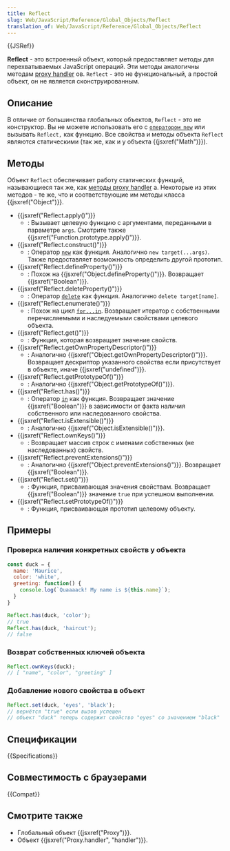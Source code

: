```yaml
---
title: Reflect
slug: Web/JavaScript/Reference/Global_Objects/Reflect
translation_of: Web/JavaScript/Reference/Global_Objects/Reflect
---
```

{{JSRef}}

**Reflect** - это встроенный объект, который предоставляет методы для перехватываемых JavaScript операций. Эти методы аналогичны методам [proxy handler](/ru/docs/Web/JavaScript/Reference/Global_Objects/Proxy/handler) ов. `Reflect` - это не функциональный, а простой объект, он не является сконструированным.

## Описание

В отличие от большинства глобальных объектов, `Reflect` - это не конструктор. Вы не можете использовать его с [`оператором new`](/ru/docs/Web/JavaScript/Reference/Operators/new) или вызывать `Reflect,` как функцию. Все свойства и методы объекта `Reflect` являются статическими (так же, как и у объекта {{jsxref("Math")}}).

## Методы

Объект `Reflect` обеспечивает работу статических функций, называющиеся так же, как [методы proxy handler](/ru/docs/Web/JavaScript/Reference/Global_Objects/Proxy/handler) а. Некоторые из этих методов - те же, что и соответствующие им методы класса {{jsxref("Object")}}.

- {{jsxref("Reflect.apply()")}}
  - : Вызывает целевую функцию с аргументами, переданными в параметре `args`. Смотрите также {{jsxref("Function.prototype.apply()")}}.
- {{jsxref("Reflect.construct()")}}
  - : Оператор [`new`](/ru/docs/Web/JavaScript/Reference/Operators/new) как функция. Аналогично `new target(...args)`. Также предоставляет возможность определить другой прототип.
- {{jsxref("Reflect.defineProperty()")}}
  - : Похож на {{jsxref("Object.defineProperty()")}}. Возвращает {{jsxref("Boolean")}}.
- {{jsxref("Reflect.deleteProperty()")}}
  - : Оператор [`delete`](/ru/docs/Web/JavaScript/Reference/Operators/delete) как функция. Аналогично `delete target[name]`.
- {{jsxref("Reflect.enumerate()")}}
  - : Похож на цикл [`for...in`](/ru/docs/Web/JavaScript/Reference/Statements/for...in). Возвращает итератор с собственными перечисляемыми и наследуемыми свойствами целевого объекта.
- {{jsxref("Reflect.get()")}}
  - : Функция, которая возвращает значение свойств.
- {{jsxref("Reflect.getOwnPropertyDescriptor()")}}
  - : Аналогично {{jsxref("Object.getOwnPropertyDescriptor()")}}. Возвращает дескриптор указанного свойства если присутствует в объекте, иначе {{jsxref("undefined")}}.
- {{jsxref("Reflect.getPrototypeOf()")}}
  - : Аналогично {{jsxref("Object.getPrototypeOf()")}}.
- {{jsxref("Reflect.has()")}}
  - : Оператор [`in`](/ru/docs/Web/JavaScript/Reference/Operators/in) как функция. Возвращает значение {{jsxref("Boolean")}} в зависимости от факта наличия собственного или наследованного свойства.
- {{jsxref("Reflect.isExtensible()")}}
  - : Аналогично {{jsxref("Object.isExtensible()")}}.
- {{jsxref("Reflect.ownKeys()")}}
  - : Возвращает массив строк с именами собственных (не наследованных) свойств.
- {{jsxref("Reflect.preventExtensions()")}}
  - : Аналогично {{jsxref("Object.preventExtensions()")}}. Возвращает {{jsxref("Boolean")}}.
- {{jsxref("Reflect.set()")}}
  - : Функция, присваивающая значения свойствам. Возвращает {{jsxref("Boolean")}} значение `true` при успешном выполнении.
- {{jsxref("Reflect.setPrototypeOf()")}}
  - : Функция, присваивающая прототип целевому объекту.

## Примеры

### Проверка наличия конкретных свойств у объекта

```js
const duck = {
  name: 'Maurice',
  color: 'white',
  greeting: function() {
    console.log(`Quaaaack! My name is ${this.name}`);
  }
}

Reflect.has(duck, 'color');
// true
Reflect.has(duck, 'haircut');
// false
```

### Возврат собственных ключей объекта

```js
Reflect.ownKeys(duck);
// [ "name", "color", "greeting" ]
```

### Добавление нового свойства в объект

```js
Reflect.set(duck, 'eyes', 'black');
// вернётся "true" если вызов успешен
// объект "duck" теперь содержит свойство "eyes" со значением "black"
```

## Спецификации

{{Specifications}}

## Совместимость с браузерами

{{Compat}}

## Смотрите также

- Глобальный объект {{jsxref("Proxy")}}.
- Объект {{jsxref("Proxy.handler", "handler")}}.
